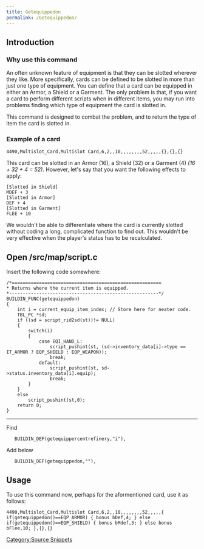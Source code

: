 ```yaml
---
title: Getequippedon
permalink: /Getequippedon/
---
```


Introduction
------------

### Why use this command

An often unknown feature of equipment is that they can be slotted wherever they like. More specifically, cards can be defined to be slotted in more than just one type of equipment. You can define that a card can be equipped in either an Armor, a Shield or a Garment. The only problem is that, if you want a card to perform different scripts when in different items, you may run into problems finding which type of equipment the card is slotted in.

This command is designed to combat the problem, and to return the type of item the card is slotted in.

### Example of a card

    4490,Multislot_Card,Multislot Card,6,2,,10,,,,,,,,52,,,,,{},{},{}

This card can be slotted in an Armor (16), a Shield (32) or a Garment (4) *(16 + 32 + 4 = 52)*. However, let's say that you want the following effects to apply:

    [Slotted in Shield]
    MDEF + 3
    [Slotted in Armor]
    DEF + 4
    [Slotted in Garment]
    FLEE + 10

We wouldn't be able to differentiate where the card is currently slotted without coding a long, complicated function to find out. This wouldn't be very effective when the player's status has to be recalculated.

Open /src/map/script.c
----------------------

Insert the following code somewhere:

    /*=======================================================
    * Returns where the current item is equipped.
    *-------------------------------------------------------*/
    BUILDIN_FUNC(getequippedon)
    {
        int i = current_equip_item_index; // Store here for neater code.
        TBL_PC *sd;
        if ((sd = script_rid2sd(st))!= NULL)
        {
            switch(i)
            {
                case EQI_HAND_L:
                    script_pushint(st, (sd->inventory_data[i]->type == IT_ARMOR ? EQP_SHIELD : EQP_WEAPON));
                    break;
                default:
                    script_pushint(st, sd->status.inventory_data[i].equip);
                    break;
            }
        }
        else
            script_pushint(st,0);
        return 0;
    }

------------------------------------------------------------------------

Find

       BUILDIN_DEF(getequippercentrefinery,"i"),

Add below

       BUILDIN_DEF(getequippedon,""),

Usage
-----

To use this command now, perhaps for the aformentioned card, use it as follows:

    4490,Multislot_Card,Multislot Card,6,2,,10,,,,,,,,52,,,,,{ if(getequippedon()==EQP_ARMOR) { bonus bDef,4; } else
    if(getequippedon()==EQP_SHIELD) { bonus bMdef,3; } else bonus bFlee,10; },{},{}

[Category:Source Snippets](/Category:Source_Snippets "wikilink")